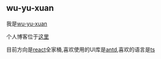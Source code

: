## wu-yu-xuan

我是[wu-yu-xuan](https://github.com/wu-yu-xuan)

个人博客位于[这里](https://blog.mscorlib.top/)

目前方向是[react](https://reactjs.org/)全家桶,喜欢使用的UI库是[antd](https://ant.design/index-cn),喜欢的语言是[ts](https://www.typescriptlang.org/)